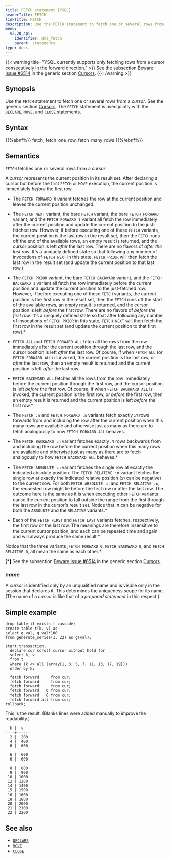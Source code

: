 ```yaml
---
title: FETCH statement [YSQL]
headerTitle: FETCH
linkTitle: FETCH
description: Use the FETCH statement to fetch one or several rows from a cursor.
menu:
  v2.20_api:
    identifier: dml_fetch
    parent: statements
type: docs
---
```


{{< warning title="YSQL currently supports only fetching rows from a cursor consecutively in the forward direction." >}}
See the subsection [Beware Issue #6514](../../../cursors/#beware-issue-6514) in the generic section [Cursors](../../../cursors/).
{{< /warning >}}

## Synopsis

Use the `FETCH` statement to fetch one or several rows from a _cursor_. See the generic section [Cursors](../../../cursors/). The `FETCH` statement is used jointly with the [`DECLARE`](../dml_declare), [`MOVE`](../dml_move), and [`CLOSE`](../dml_close) statements.

## Syntax

{{%ebnf%}}
  fetch,
  fetch_one_row,
  fetch_many_rows
{{%/ebnf%}}

## Semantics

`FETCH` fetches one or several rows from a _cursor_.

A _cursor_ represents the current position in its result set. After declaring a cursor but before the first `FETCH` or `MOVE` execution, the current position is immediately _before_ the first row.

- The `FETCH FORWARD 0` variant fetches the row at the current position and leaves the current position unchanged.
- The `FETCH NEXT` variant, the bare `FETCH` variant, the bare `FETCH FORWARD` variant, and the `FETCH FORWARD 1` variant all fetch the row immediately after the current position and update the current position to the just-fetched row. However, if before executing one of these `FETCH` variants, the current position is the last row in the result set, then the `FETCH` runs off the end of the available rows, an empty result is returned, and the cursor position is left _after_ the last row. There are no flavors of _after the last row_. It's a uniquely defined state so that following any number of invocations of `FETCH NEXT` in this state, `FETCH PRIOR` will then fetch the last row in the result set (and update the current position to that last row.)

- The `FETCH PRIOR` variant, the bare `FETCH BACKWARD` variant, and the `FETCH BACKWARD 1` variant all fetch the row immediately before the current position and update the current position to the just-fetched row. However, if before executing one of these `FETCH` variants, the current position is the first row in the result set, then the `FETCH` runs off the start of the available rows, an empty result is returned, and the cursor position is left _before_ the first row. There are no flavors of _before the first row_. It's a uniquely defined state so that after following any number of invocations of `FETCH PRIOR` in this state, `FETCH NEXT` will then fetch the first row in the result set (and update the current position to that first row).\*

- `FETCH ALL` and `FETCH FORWARD ALL` fetch all the rows from the row immediately after the current position through the last row, and the cursor position is left _after_ the last row. Of course, if when `FETCH ALL` (or `FETCH FORWARD ALL`) is invoked, the current position is the last row, or _after_ the last row, then an empty result is returned and the current position is left _after_ the last row.

- `FETCH BACKWARD ALL` fetches all the rows from the row immediately before the current position through the first row, and the cursor position is left _before_ the first row. Of course, if when `FETCH BACKWARD ALL` is invoked, the current position is the first row, or _before_ the first row, then an empty result is returned and the current position is left _before_ the first row.\*

- The `FETCH :n` and `FETCH FORWARD :n` variants fetch exactly _:n_ rows forwards from and including the row after the current position when this many rows are available and otherwise just as many as there are to fetch analogously to how `FETCH FORWARD ALL` behaves.

- The `FETCH BACKWARD :n` variant fetches exactly _:n_ rows backwards from and including the row before the current position when this many rows are available and otherwise just as many as there are to fetch analogously to how `FETCH BACKWARD ALL` behaves.\*

- The `FETCH ABSOLUTE :n` variant fetches the single row at exactly the indicated absolute position. The `FETCH RELATIVE :n` variant fetches the single row at exactly the indicated relative position (_:n_ can be negative) to the current row. For both `FETCH ABSOLUTE :n` and `FETCH RELATIVE :n`, the requested row might lie before the first row or after the last row. The outcome here is the same as it is when executing other `FETCH` variants cause the current position to fall outside the range from the first through the last row in the cursor's result set. Notice that _:n_ can be negative for both the `ABSOLUTE` and the `RELATIVE` variants.\*

- Each of the `FETCH FIRST` and `FETCH LAST` variants fetches, respectively, the first row or the last row. The meanings are therefore insensitive to the current cursor position, and each can be repeated time and again and will always produce the same result.\*

Notice that the three variants ,`FETCH FORWARD 0`, `FETCH BACKWARD 0`, and `FETCH RELATIVE 0`, all mean the same as each other.\*

**\[\*\]** See the subsection [Beware Issue #6514](../../../cursors/#beware-issue-6514) in the generic section [Cursors](../../../cursors/).

### *name*

A _cursor_ is identified only by an unqualified name and is visible only in the session that declares it. This determines the uniqueness scope for its name. (The name of a  _cursor_ is like that of a _prepared statement_ in this respect.)

## Simple example


```plpgsql
drop table if exists t cascade;
create table t(k, v) as
select g.val, g.val*100
from generate_series(1, 22) as g(val);

start transaction;
  declare cur scroll cursor without hold for
  select k, v
  from t
  where (k <> all (array[1, 3, 5, 7, 11, 13, 17, 19]))
  order by k;

  fetch forward     from cur;
  fetch forward     from cur;
  fetch forward     from cur;
  fetch forward   0 from cur;
  fetch forward   0 from cur;
  fetch forward all from cur;
rollback;
```

This is the result. (Blanks lines were added manually to improve the readability.)

```output
  k |  v  
----+------
  2 |  200
  4 |  400
  6 |  600

  6 |  600
  6 |  600

  8 |  800
  9 |  900
 10 | 1000
 12 | 1200
 14 | 1400
 15 | 1500
 16 | 1600
 18 | 1800
 20 | 2000
 21 | 2100
 22 | 2200
```

## See also

- [`DECLARE`](../dml_declare)
- [`MOVE`](../dml_move)
- [`CLOSE`](../dml_close)
